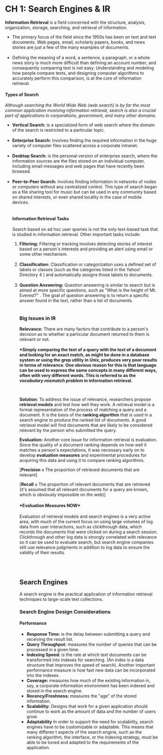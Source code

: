 <h1>CH 1: Search Engines & IR</h1>
<p><strong>Information Retrieval</strong> is a field concerned with the structure, analysis, organization, storage, searching, and retrieval of information.</p>

<ul>
<li>The primary focus of the field since the 1950s has been on text and text documents. Web pages, email, scholarly papers, books, and news stories are just a few of the many examples of documents.</li>
<br>
<li>Defining the meaning of a word, a sentence, a paragraph, or a whole news
story is much more difficult than defining an account number, and consequently
comparing text is not easy. Understanding and modeling how people compare
texts, and designing computer algorithms to accurately perform this comparison,
is at the core of information retrieval.</li></ul>

<h4>Types of Search</h4>
<p><em>Although searching the World Wide Web (web search] is by far the most
common application involving information retrieval, search is also a crucial part
of applications in corporations, government, and many other domains.</em></p>

<ul>
<li><strong>Vertical Search:</strong> is a specialized form of web search where the domain of the search is restricted to a particular topic.</li>
<br>
<li><strong>Enterprise Search:</strong> involves finding the required information in the huge variety of computer files scattered across a corporate intranet.</li>
<br>
<li><strong>Desktop Search:</strong> is the personal
version of enterprise search, where the information sources are the files stored
on an individual computer, including email messages and web pages that have recently been browsed.</li>
<br>
<li><strong>Peer-to-Peer Search:</strong> involves finding information in networks
of nodes or computers without any centralized control. This type of search began
as a file sharing tool for music but can be used in any community based on shared
interests, or even shared locality in the case of mobile devices. </li>
<br>
<h4>Information Retrieval Tasks</h4>
<p>Search based on ad hoc user queries is not the only text-based task that is studied in information retrieval. Other important tasks include:</p>
<ol>
<li><strong>Filtering:</strong> Filtering or tracking involves detecting stories of interest
based on a person's interests and providing an alert using email or some other
mechanism.</li>
<br>
<li><strong>Classification:</strong> Classification or categorization uses a defined set of labels or classes (such as the categories listed in the Yahoo! Directory
4
) and automatically assigns
those labels to documents.</li> 
<br>
<li><strong>Question Answering:</strong> Question answering is similar to search but is aimed
at more specific questions, such as "What is the height of Mt. Everest?" . The goal
of question answering is to return a specific answer found in the text, rather than
a list of documents.</li>

<br>
<h3>Big Issues in IR</h3>
<p><strong>Relevance:</strong> There are many factors that contribute to a person's decision as to whether a particular document returned to them is relevant or not. <br><br>
<strong>*Simply comparing the text of a query
with the text of a document and looking for an exact match, as might be done in
a database system or using the grep utility in Unix, produces very poor results in
terms of relevance. One obvious reason for this is that language can be used to express the same concepts in many different ways, often with very different words.
This is referred to as the <em>vocabulary mismatch problem</em> in information retrieval. </strong></p>

<br>

<p><strong>Solution:</strong> To address the issue of relevance, researchers propose <strong>retrieval models</strong> and test
how well they work. A retrieval model is a formal representation of the process of
matching a query and a document. It is the basis of the <strong>ranking algorithm</strong> that is
used in a search engine to produce the ranked list of documents. A good retrieval
model will find documents that are likely to be considered relevant by the person
who submitted the query.</p>

<p><strong>Evaluation:</strong> Another core issue for information retrieval is evaluation. Since the quality of
a document ranking depends on how well it matches a person's expectations, it
was necessary early on to develop <strong>evaluation measures</strong> and experimental procedures for acquiring this data and using it to compare ranking algorithms.</p>

<p>[<strong>Precision = </strong>The proportion of retrieved documents that are relevant]</p>
<p>[<strong>Recall = </strong>The proportion of relevant documents that are retrieved (it's assumed that all relevant documents for a query are known, which is obviously impossible on the web)]</p> 

<h4>*Evaluation Measures NOW*</h4>
<p>Evaluation of retrieval models and search engines is a very active area, with
much of the current focus on using large volumes of log data from user interactions, such as clickthrough data, which records the documents that were clicked
on during a search session. Clickthrough and other log data is strongly correlated
with relevance so it can be used to evaluate search, but search engine companies
still use relevance judgments in addition to log data to ensure the validity of their
results.</p>

<br>
<br>
<h2>Search Engines</h2>
<p>A search engine is the practical application of information retrieval techniques
to large-scale text collections.</p>

<h3>Search Engine Design Considerations</h3>
<h4>Performance</h4>
<ul>
<li><strong>Response Time:</strong> is the delay between submitting a query and receiving the result list.</li>
<li><strong>Query Throughput:</strong> measures the number of queries that can be processed in a given time.</li>
<li><strong>Indexing Speed:</strong> is the rate at which text documents can be transformed into indexes
for searching. (An index is a data structure that improves the speed of search). Another important performance measure is how fast new data can be incorporated into the indexes.</li>
<li><strong>Coverage:</strong> measures how much of the existing information
in, say, a corporate information environment has been indexed and stored in the
search engine.</li>
<li><strong>Recency/Freshness: </strong>measures the "age" of the stored information.</li>
<li><strong>Scalability:</strong> Designs that
work for a given application should continue to work as the amount of data and
the number of users grow.</li>
<li><strong>Adaptability</strong> In order to support the need for scalability, search engines have to be customizable
or adaptable. This means that many differen t aspects of the search engine, such as
the ranking algorithm, the interface, or the indexing strategy, must be able to be
tuned and adapted to the requirements of the application.</li>


